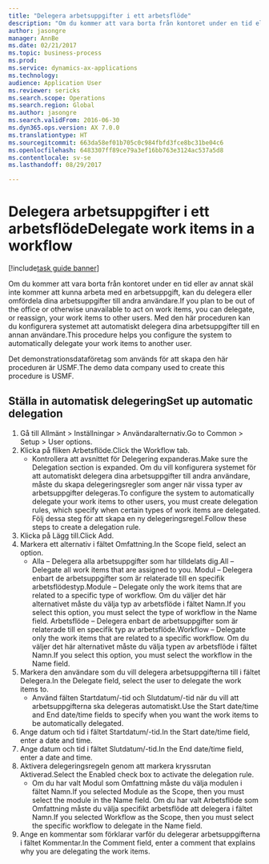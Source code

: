 ```yaml
--- 
title: "Delegera arbetsuppgifter i ett arbetsflöde"
description: "Om du kommer att vara borta från kontoret under en tid eller av annat skäl inte kommer att kunna arbeta med en arbetsuppgift, kan du delegera eller omfördela dina arbetsuppgifter till andra användare."
author: jasongre
manager: AnnBe
ms.date: 02/21/2017
ms.topic: business-process
ms.prod: 
ms.service: dynamics-ax-applications
ms.technology: 
audience: Application User
ms.reviewer: sericks
ms.search.scope: Operations
ms.search.region: Global
ms.author: jasongre
ms.search.validFrom: 2016-06-30
ms.dyn365.ops.version: AX 7.0.0
ms.translationtype: HT
ms.sourcegitcommit: 663da58ef01b705c0c984fbfd3fce8bc31be04c6
ms.openlocfilehash: 6483307ff89ce79a3ef16bb763e3124ac537a5d8
ms.contentlocale: sv-se
ms.lasthandoff: 08/29/2017

---
```

# <a name="delegate-work-items-in-a-workflow"></a><span data-ttu-id="8e015-103">Delegera arbetsuppgifter i ett arbetsflöde</span><span class="sxs-lookup"><span data-stu-id="8e015-103">Delegate work items in a workflow</span></span>

[!include[task guide banner](../../includes/task-guide-banner.md)]

<span data-ttu-id="8e015-104">Om du kommer att vara borta från kontoret under en tid eller av annat skäl inte kommer att kunna arbeta med en arbetsuppgift, kan du delegera eller omfördela dina arbetsuppgifter till andra användare.</span><span class="sxs-lookup"><span data-stu-id="8e015-104">If you plan to be out of the office or otherwise unavailable to act on work items, you can delegate, or reassign, your work items to other users.</span></span> <span data-ttu-id="8e015-105">Med den här proceduren kan du konfigurera systemet att automatiskt delegera dina arbetsuppgifter till en annan användare.</span><span class="sxs-lookup"><span data-stu-id="8e015-105">This procedure helps you configure the system to automatically delegate your work items to another user.</span></span>



<span data-ttu-id="8e015-106">Det demonstrationsdataföretag som används för att skapa den här proceduren är USMF.</span><span class="sxs-lookup"><span data-stu-id="8e015-106">The demo data company used to create this procedure is USMF.</span></span>


## <a name="set-up-automatic-delegation"></a><span data-ttu-id="8e015-107">Ställa in automatisk delegering</span><span class="sxs-lookup"><span data-stu-id="8e015-107">Set up automatic delegation</span></span>
1. <span data-ttu-id="8e015-108">Gå till Allmänt > Inställningar > Användaralternativ.</span><span class="sxs-lookup"><span data-stu-id="8e015-108">Go to Common > Setup > User options.</span></span>
2. <span data-ttu-id="8e015-109">Klicka på fliken Arbetsflöde.</span><span class="sxs-lookup"><span data-stu-id="8e015-109">Click the Workflow tab.</span></span>
    * <span data-ttu-id="8e015-110">Kontrollera att avsnittet för Delegering expanderas.</span><span class="sxs-lookup"><span data-stu-id="8e015-110">Make sure the Delegation section is expanded.</span></span>    <span data-ttu-id="8e015-111">Om du vill konfigurera systemet för att automatiskt delegera dina arbetsuppgifter till andra användare, måste du skapa delegeringsregler som anger när vissa typer av arbetsuppgifter delegeras.</span><span class="sxs-lookup"><span data-stu-id="8e015-111">To configure the system to automatically delegate your work items to other users, you must create delegation rules, which specify when certain types of work items are delegated.</span></span> <span data-ttu-id="8e015-112">Följ dessa steg för att skapa en ny delegeringsregel.</span><span class="sxs-lookup"><span data-stu-id="8e015-112">Follow these steps to create a delegation rule.</span></span>  
3. <span data-ttu-id="8e015-113">Klicka på Lägg till.</span><span class="sxs-lookup"><span data-stu-id="8e015-113">Click Add.</span></span>
4. <span data-ttu-id="8e015-114">Markera ett alternativ i fältet Omfattning.</span><span class="sxs-lookup"><span data-stu-id="8e015-114">In the Scope field, select an option.</span></span>
    * <span data-ttu-id="8e015-115">Alla – Delegera alla arbetsuppgifter som har tilldelats dig.</span><span class="sxs-lookup"><span data-stu-id="8e015-115">All – Delegate all work items that are assigned to you.</span></span>    <span data-ttu-id="8e015-116">Modul – Delegera enbart de arbetsuppgifter som är relaterade till en specifik arbetsflödestyp.</span><span class="sxs-lookup"><span data-stu-id="8e015-116">Module – Delegate only the work items that are related to a specific type of workflow.</span></span> <span data-ttu-id="8e015-117">Om du väljer det här alternativet måste du välja typ av arbetsflöde i fältet Namn.</span><span class="sxs-lookup"><span data-stu-id="8e015-117">If you select this option, you must select the type of workflow in the Name field.</span></span>    <span data-ttu-id="8e015-118">Arbetsflöde – Delegera enbart de arbetsuppgifter som är relaterade till en specifik typ av arbetsflöde.</span><span class="sxs-lookup"><span data-stu-id="8e015-118">Workflow – Delegate only the work items that are related to a specific workflow.</span></span> <span data-ttu-id="8e015-119">Om du väljer det här alternativet måste du välja typen av arbetsflöde i fältet Namn.</span><span class="sxs-lookup"><span data-stu-id="8e015-119">If you select this option, you must select the workflow in the Name field.</span></span>  
5. <span data-ttu-id="8e015-120">Markera den användare som du vill delegera arbetsuppgifterna till i fältet Delegera.</span><span class="sxs-lookup"><span data-stu-id="8e015-120">In the Delegate field, select the user to delegate the work items to.</span></span>
    * <span data-ttu-id="8e015-121">Använd fälten Startdatum/-tid och Slutdatum/-tid när du vill att arbetsuppgifterna ska delegeras automatiskt.</span><span class="sxs-lookup"><span data-stu-id="8e015-121">Use the Start date/time and End date/time fields to specify when you want the work items to be automatically delegated.</span></span>  
6. <span data-ttu-id="8e015-122">Ange datum och tid i fältet Startdatum/-tid.</span><span class="sxs-lookup"><span data-stu-id="8e015-122">In the Start date/time field, enter a date and time.</span></span>
7. <span data-ttu-id="8e015-123">Ange datum och tid i fältet Slutdatum/-tid.</span><span class="sxs-lookup"><span data-stu-id="8e015-123">In the End date/time field, enter a date and time.</span></span>
8. <span data-ttu-id="8e015-124">Aktivera delegeringsregeln genom att markera kryssrutan Aktiverad.</span><span class="sxs-lookup"><span data-stu-id="8e015-124">Select the Enabled check box to activate the delegation rule.</span></span>
    * <span data-ttu-id="8e015-125">Om du har valt Modul som Omfattning måste du välja modulen i fältet Namn.</span><span class="sxs-lookup"><span data-stu-id="8e015-125">If you selected Module as the Scope, then you must select the module in the Name field.</span></span>    <span data-ttu-id="8e015-126">Om du har valt Arbetsflöde som Omfattning måste du välja specifikt arbetsflöde att delegera i fältet Namn.</span><span class="sxs-lookup"><span data-stu-id="8e015-126">If you selected Workflow as the Scope, then you must select the specific workflow to delegate in the Name field.</span></span>  
9. <span data-ttu-id="8e015-127">Ange en kommentar som förklarar varför du delegerar arbetsuppgifterna i fältet Kommentar.</span><span class="sxs-lookup"><span data-stu-id="8e015-127">In the Comment field, enter a comment that explains why you are delegating the work items.</span></span>


